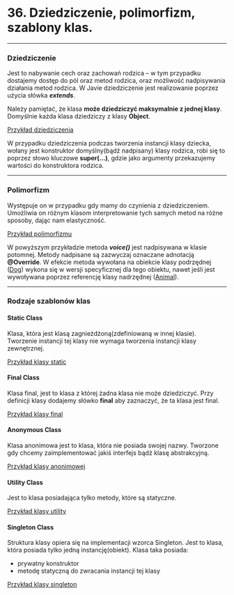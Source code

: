 # 36. Dziedziczenie, polimorfizm, szablony klas.

---

### Dziedziczenie
Jest to nabywanie cech oraz zachowań rodzica – w tym przypadku dostajemy dostęp do pól oraz metod rodzica, oraz możliwość nadpisywania działania metod rodzica.
W Javie dziedziczenie jest realizowanie poprzez użycia słówka ***extends***. 

Należy pamiętać, że klasa **może dziedziczyć maksymalnie z jednej klasy**.
Domyślnie każda klasa dziedziczy z klasy **Object**.

[Przykład dziedziczenia](dziedziczenie_i_polimorfizm)

W przypadku dziedziczenia podczas tworzenia instancji klasy dziecka, wołany jest konstruktor domyślny(bądź nadpisany) klasy rodzica, robi się to poprzez słowo kluczowe **super(…)**, gdzie jako argumenty przekazujemy wartości do konstruktora rodzica.

---

### Polimorfizm
Występuje on w przypadku gdy mamy do czynienia z dziedziczeniem. Umożliwia on różnym klasom interpretowanie tych samych metod na różne sposoby, dając nam elastyczność.

[Przykład polimorfizmu](dziedziczenie_i_polimorfizm/Main.java)

W powyższym przykładzie metoda ***voice()*** jest nadpisywana w klasie potomnej. Metody nadpisane są zazwyczaj oznaczane adnotacją **@Override**.
W efekcie metoda wywołana na obiekcie klasy podrzędnej ([Dog](dziedziczenie_i_polimorfizm/Dog.java)) wykona się w wersji specyficznej dla tego obiektu, nawet jeśli jest wywoływana poprzez referencję klasy nadrzędnej ([Animal](dziedziczenie_i_polimorfizm/Animal.java)).

---

### Rodzaje szablonów klas

#### Static Class
Klasa, która jest klasą zagnieżdżoną(zdefiniowaną w innej klasie). Tworzenie instancji tej klasy nie wymaga tworzenia instancji klasy zewnętrznej.

[Przykład klasy static](szablony_klas/static_class/StaticClassExample.java)

#### Final Class
Klasa final, jest to klasa z której żadna klasa nie może dziedziczyć. Przy definicji klasy dodajemy słówko **final** aby zaznaczyć, że ta klasa jest final.

[Przykład klasy final](szablony_klas/final_class/FinalClassExample.java)

#### Anonymous Class
Klasa anonimowa jest to klasa, która nie posiada swojej nazwy. Tworzone gdy chcemy zaimplementować jakiś interfejs bądź klasę abstrakcyjną.

[Przykład klasy anonimowej](szablony_klas/anonymous_class/Main.java)

#### Utility Class
Jest to klasa posiadająca tylko metody, które są statyczne.

[Przykład klasy utility](szablony_klas/utility_class/UtilityClassExample.java)

#### Singleton Class
Struktura klasy opiera się na implementacji wzorca Singleton. Jest to klasa, która posiada tylko jedną instancję(obiekt).
Klasa taka posiada:
- prywatny konstruktor
- metodę statyczną do zwracania instancji tej klasy

[Przykład klasy singleton](szablony_klas/singleton_class/Singleton.java)